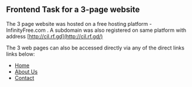 ## Frontend Task for a 3-page website

The 3 page website was hosted on a free hosting platform - InfinityFree.com . 
A subdomain was also registered on same platform with address [http://cil.rf.gd](http://cil.rf.gd/)

The 3 web pages can also be accessed directly via any of the direct links links below:
- [Home](http://cil.rf.gd/)
- [About Us](http://cil.rf.gd/about.html)
- [Contact](http://cil.rf.gd/contact.html)